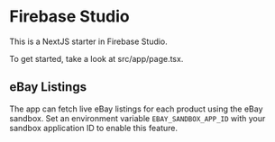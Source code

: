 # Firebase Studio

This is a NextJS starter in Firebase Studio.

To get started, take a look at src/app/page.tsx.

## eBay Listings

The app can fetch live eBay listings for each product using the eBay sandbox.
Set an environment variable `EBAY_SANDBOX_APP_ID` with your sandbox
application ID to enable this feature.
